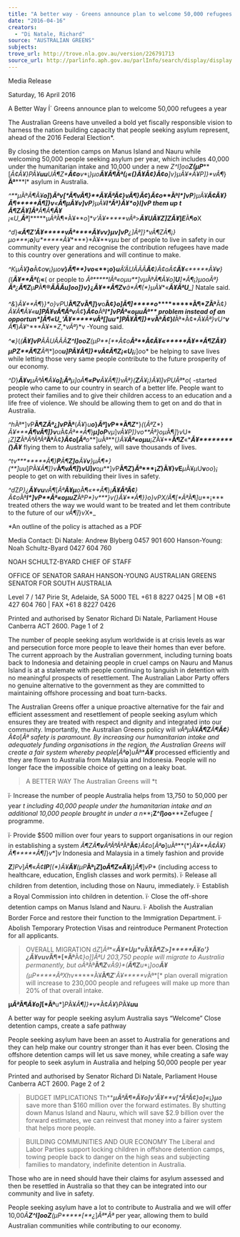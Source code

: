 ```yaml
---
title: "A better way - Greens announce plan to welcome 50,000 refugees a year"
date: "2016-04-16"
creators:
  - "Di Natale, Richard"
source: "AUSTRALIAN GREENS"
subjects:
trove_url: http://trove.nla.gov.au/version/226791713
source_url: http://parlinfo.aph.gov.au/parlInfo/search/display/display.w3p;query=Id%3A%22media/pressrel/4507381%22
---
```


 Media Release    

 Saturday, 16 April 2016    

 A Better Way Í´  Greens announce plan to  welcome 50,000 refugees a year    

 The Australian Greens have unveiled a bold yet fiscally responsible vision to harness the nation  building capacity that people seeking asylum represent, ahead of the 2016 Federal Election*.    

 By closing the detention camps on Manus Island and Nauru while welcoming 50,000 people seeking  asylum per year, which includes 40,000 under the humanitarian intake and 10,000 under a new    *Z^*l*]*o*o*****Z***(*µ*P*****[**Ã¢*Ã¥*}*P*Ã¥***u*u***U**Ã¶*Z****Ã¢*o***v**¡*}*µ*o******Ã¥*****Ã¶*******Ãª***(****¡***«**(*}*Ã¥**Ã¢***}*Ã¢*o****]*v**}*µ*Ã¥**Ã¥***P*]*}*v**Ã¶*}**Ãª*****l* asylum in Australia.    

  *^**µ*Ãª*Ã¶*Ã¥***o*]******}***Ãª*v*[*Ã¶**v********Ã¶*}**Ã¥***Ãª*Ã¢*}*v****Ã¶*}**Ã¢***}*Ã¢*o****Ãª*****l*]*v*P**}*µ*Ã¥**Ã¢*Ã¥*}*Ã¶*****Ã¶*]*}*v****«**Ã¶*µ*Ã¥*v*]*v*P**}*µ*Ã¥********l*Ãª**}*Ã¥**o*}***l*]*v*P* them up *t   *Ã¶*Z***Ã¥****]*Ãª*********Ã¶*Ã¶***Ã¥**¡***«**U*_**Ãª***]*****µ*Ãª*Ã¶*Ã¥***o*]***v*'*Ã¥*****v*Ãª*>*********Ã¥*U***Ã¥*Z*]***Z***Ã¥*****]*E***Ã¶***o***X     

  *^d*}*****«**Ã¶*Z***'*Ã¥*****v*Ãª****Ã¥******v*v*}*µ*v***]*v*P*****¿*]*Ãª*]*}*v**Ã¶*Z***Ã¶**¡*}*µ*o****¡***o***}*u*******Ã¥*****}*Ã¥****v*µ*u ber of people to live in  safety in our community every year and recognise the contribution refugees have made to this  country over generations and will continue to make.     

  *^K*µ*Ã¥****}*o****Ã¢*o***v**¡*}*µ*o****v*}*Ã¶**}*v*o*«**¡***o***}*u****Ã’*Ã*U*Ã*Ã*Ã**Ã¢***}*Ã¢*o****Ã¢***Ã¥**«*****Ã¥****v****}*(*(***Ã¥*****Ãª***(****¡***«**( or people to  *Ãª*****l****Ãª*«*o*µ*u**]*v***µ*Ãª*Ã¶*Ã¥***o*]***U**]*Ã¶**¡*}*µ*o******o*Ãª*}**Ãª***¿****Ã¶*Z******µ***P***Ã¶**®*Ã*Ã*Ã**u*]*o*o*]*}*v**}*¿***Ã¥**Ã¶*Z****v***â*Ã¶**(*}*µ*Ã¥**«*****Ã¥*Ãª*U*_***]* Natale said.    

  *^&*}*Ã¥**Ã¶*}*}**o*}*v*P*U**Ã¶*Z****v***Ã¶*]*}*v***o**Ã¢*}*o*]*Ã¶*]*****o**********Ã¶****Z***Ãª**Ã¢*}*Ã¥*Ã¶*Ã¥***«******u*]*P*Ã¥***v*Ã¶*Ãª****v****Ã¢***}*Ã¢*o****Ãª*****l*]*v*P****Ãª*«*o*µ*u****Ãª**** problem instead of an opportun*]*Ã¶*«*U*_*'*Ã¥*****v*Ãª*[**]*u*u*]*P*Ã¥***Ã¶*]*}*v**Ãª*Ã¢*}*l***Ãª*Ã¢***Ã¥*Ãª*}*v*U*^***v***Ã¶*}*Ã¥*^***Ã¥***Z*,***v*Ãª*}*v -Young said.    

  *^**«**}*(*(***Ã¥*]*v*P**Ã*Ã*U*Ã*Ã*Ã**Z^*l*]*o*o*****Z***(*µ*P*****[**Ã¢*o*******Ãª**Ã¢***Ã¥**«*****Ã¥**Ã¶*Z*Ã¥*}*µ*P*Z**Ã¶*Z****Ãª*l*]*o*o******u*]*P*Ã¥***Ã¶*]*}*v**Ã¢***Ã¶*Z*¡***«*U**¡****¡*]*o*o* be helping to save lives while letting those very same people contribute to the future prosperity of  our economy.    

  *^D*}*****Ã¥*v***µ*Ãª*Ã¶*Ã¥***o*]****¡***Ãª****µ*]*o*Ã¶****«**P***v***Ã¥***Ã¶*]*}*v*Ãª**}*(**Z***Ã¥***¡*}*Ã¥*l*]*v*P*U**Ãª***o*( -started people who came to our  country in search of a better life. People want to protect their families and to give their children  access to an education and a life free of violence. We should be allowing them to get on and do that  in Australia.    

  *^h*Ãª*]*v*P**Ã¶*Z****Ãª***¿*]*v*P*Ãª**(*Ã¥*}*u****o*}*Ãª*]*v*P**Ã¶*Z****}*(*(*Ãª*Z*}*Ã¥********Ã¶***v*Ã¶*]*}*v******u*Ã¢*Ãª**Ã¶*}****µ*]*o*******P***v*µ*]*v****Ã¥***P*]*}*v***o**Ãª*}*o*µ*Ã¶*]*}*v*U* *¡*Z*]***Z****Ãª*Ãª***Ãª*Ãª***Ãª**Ã¢***}*Ã¢*o***[*Ãª****o***]*u*Ãª**(*}*Ã¥****Ãª*«*o*µ*u**¡*Z***Ã¥****Ã¶*Z***«****Ã¥********(*}*Ã¥*** flying them to Australia safely, will  save thousands of lives.    

  *^t****v********Ã¶*}**P***Ã¶****Z*]*o***Ã¥***v**}*µ*Ã¶**}*(**]*u*u*]*P*Ã¥***Ã¶*]*}*v******Ã¶***v*Ã¶*]*}*v*U**]*v***o*µ***]*v*P**Ã¶*Z*}*Ãª****¡*Z*}****Ã¥****}*v*E***µ*Ã¥*µ*U****v******o*o*}*¡* people to get on with rebuilding their lives in safety.    

  *^d*Z****P*}*¿***Ã¥*v*u***v*Ã¶*[*Ãª****Ã¥*µ***o*Ã¶*«**Ã¶*}*¡***Ã¥***Ãª**Ã¢***}*Ã¢*o****Ãª*****l*]*v*P****Ãª*«*o*µ*u**Z***Ãª**P*}*v****}*v**(*}*Ã¥**Ã¶*}*}**o*}*v*P*X*/*Ã¶*[*Ãª**Ã¶*]*u****¡*** treated others the way we would want to be treated and let them contribute to the future of our  *v***Ã¶*]*}*v*X*_    

  

  *An outline of the policy is attached as a PDF    

  Media Contact:   Di Natale: Andrew Blyberg 0457 901 600  Hanson-Young: Noah Schultz-Byard 0427 604 760   

  

  NOAH SCHULTZ-BYARD  CHIEF OF STAFF   

  OFFICE OF SENATOR SARAH HANSON-YOUNG  AUSTRALIAN GREENS SENATOR FOR SOUTH AUSTRALIA 

  

  Level 7 / 147 Pirie St, Adelaide, SA 5000  TEL  +61 8 8227 0425   |   M OB  +61 427 604 760   |   FAX  +61 8 8227 0426     

  

  

  

  

   Printed and authorised by Senator Richard Di Natale, Parliament House Canberra ACT 2600.    Page 1 of 2 

  The number of people seeking asylum worldwide is at  crisis levels as war and persecution force more people to  leave their homes than ever before. The current approach  by the Australian government, including turning boats  back to Indonesia and detaining people in cruel camps on  Nauru and Manus Island is at a stalemate with people  continuing to languish in detention with no meaningful  prospects of resettlement. The Australian Labor Party  offers no genuine alternative to the government as they  are committed to maintaining offshore processing and  boat turn-backs.   

  The Australian Greens offer a unique proactive alternative  for the fair and efficient assessment and resettlement of  people seeking asylum which ensures they are treated  with respect and dignity and integrated into our  community. Importantly, the Australian Greens policy will  ***v*Ãª*µ*Ã¥****Ã¶*Z***Ã¶**Ã¢***}*Ã¢*o***[*Ãª  safety is paramount. By increasing  our humanitarian intake and adequately funding  organisations in the region, the Australian Greens will  create a fair system whereby people*[*Ãª****o***]*u*Ãª****Ã¥*** processed efficiently and they are flown to Australia from  Malaysia and Indonesia. People will no longer face the  impossible choice of getting on a leaky boat.   

  > A BETTER WAY  The Australian Greens will *t  

  ï· Increase the number of people Australia helps from  13,750 to 50,000 per year *t  including 40,000 people  under the humanitarian intake and  an additional  10,000 people brought in under a n***¡**Z^*l*]*o*o*****Zefugee *[* programme. 

  ï· Provide $500 million over four years to support  organisations in our region in establishing a system  *Ã¶*Z***Ã¶******v****Ãª*Ãª***Ãª*Ãª**Ã¢***}*Ã¢*o***[*Ãª****o***]*u*Ãª**(*}*Ã¥**Ã¢*Ã¥*}*Ã¶*****Ã¶*]*}*v**]*v* Indonesia and Malaysia in a timely fashion and provide 

  ****Z***]*P*v*]*Ã¶*«**Ã¢*****l***P***[**(*}*Ã¥**Ã¥***(*µ*P*****Ãª**¡*Z*]*o****Ã¶*Z***«****Ã¥****¡***]*Ã¶*]*v*P* (including access to healthcare, education, English  classes and work permits).  ï· Release all children from detention, including those on  Nauru, immediately.  ï· Establish a Royal Commission into children in  detention.  ï· Close the off-shore detention camps on Manus Island  and Nauru.  ï· Abolish the Australian Border Force and restore their  function to the Immigration Department.  ï· Abolish Temporary Protection Visas and reintroduce  Permanent Protection for all applicants.   

  > OVERALL MIGRATION  d*Z*]*Ãª**«*****Ã¥*U**µ*v*****Ã¥**Ã¶*Z***>*]*****Ã¥***o*'*}*¿***Ã¥*v*u***v*Ã¶*[*Ãª**Ã¢*}*o*]***]***Ãª*U* 203,750 people will migrate to Australia permanently, but  *o***Ãª*Ãª**Ã¶*Z***v**Ã*9**}*(**Ã¶*Z***u**¡*]*o*o*******Ã¥***(*µ*P*****Ãª*X*h*v*****Ã¥**Ã¶*Z***'*Ã¥*****v*Ãª*[* plan overall migration will increase to 230,000 people and  refugees will make up more than 20% of that overall  intake.   

  

  

  **µ*Ãª*Ã¶*Ã¥***o*]***[*Ãª**u*]*P*Ã¥***Ã¶*]*}*v**Ã¢*Ã¥*}*P*Ã¥***u*u**  

  A better way for people seeking asylum  Australia says “Welcome”  Close detention camps, create a safe pathway 

  People seeking asylum have been an asset to Australia for  generations and they can help make our country stronger than  it has ever been. Closing the offshore detention camps will let  us save money, while creating a safe way for people to seek  asylum in Australia and helping 50,000 people per year 

  

  

  

  Printed and authorised by Senator Richard Di Natale, Parliament House Canberra ACT 2600.    Page 2 of 2 

  

  > BUDGET IMPLICATIONS  Th*****µ*Ãª*Ã¶*Ã¥***o*]***v*'*Ã¥*****v*[*Ãª**Ã¢*}*o*]***«**¡*}*µ*o*** save more than $160  million over the forward estimates. By shutting down  Manus Island and Nauru, which will save $2.9 billion over  the forward estimates, we can reinvest that money into a  fairer system that helps more people. 

  > BUILDING COMMUNITIES AND OUR  ECONOMY  The Liberal and Labor Parties support locking children in  offshore detention camps, towing people back to danger  on the high seas and subjecting families to mandatory,  indefinite detention in Australia.   

  Those who are in need should have their claims for asylum  assessed and then be resettled in Australia so that they  can be integrated into our community and live in safety.   

  People seeking asylum have a lot to contribute to  Australia and we will offer 10,00*Ã**Z^*l*]*o*o*****Z***(*µ*P*****[**¿*]*Ãª***Ãª* per year, allowing them to build Australian communities  while contributing to our economy. 


